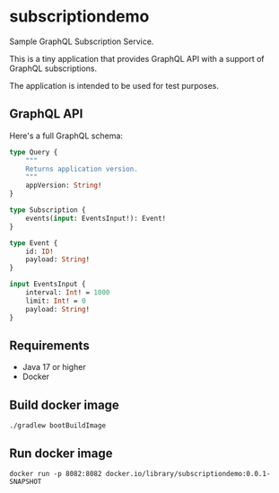 # subscriptiondemo
Sample GraphQL Subscription Service.

This is a tiny application that provides GraphQL API with a support of GraphQL subscriptions.

The application is intended to be used for test purposes.

## GraphQL API

Here's a full GraphQL schema:

```graphql
type Query {
    """
    Returns application version.
    """
    appVersion: String!
}

type Subscription {
    events(input: EventsInput!): Event!
}

type Event {
    id: ID!
    payload: String!
}

input EventsInput {
    interval: Int! = 1000
    limit: Int! = 0
    payload: String!
}
```

## Requirements

* Java 17 or higher
* Docker

## Build docker image

```shell
./gradlew bootBuildImage
```

## Run docker image

```shell
docker run -p 8082:8082 docker.io/library/subscriptiondemo:0.0.1-SNAPSHOT
```
